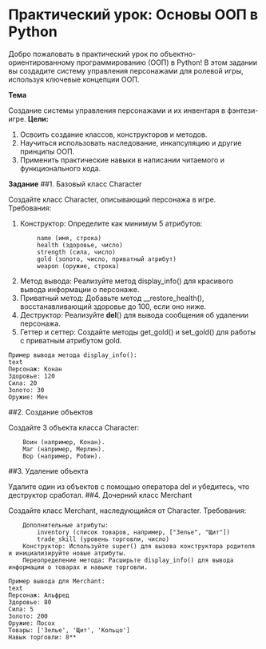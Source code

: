 # Практический урок: Основы ООП в Python
Добро пожаловать в практический урок по объектно-ориентированному программированию (ООП) в Python! В этом задании вы создадите систему управления персонажами для ролевой игры, используя ключевые концепции ООП.

**Тема**

Создание системы управления персонажами и их инвентаря в фэнтези-игре.
**Цели:**
   1. Освоить создание классов, конструкторов и методов.
   2. Научиться использовать наследование, инкапсуляцию и другие принципы ООП.
   3. Применить практические навыки в написании читаемого и функционального кода.

**Задание**
##1. Базовый класс Character

Создайте класс Character, описывающий персонажа в игре.
Требования:
1. Конструктор: Определите как минимум 5 атрибутов:
```
        name (имя, строка)
        health (здоровье, число)
        strength (сила, число)
        gold (золото, число, приватный атрибут)
        weapon (оружие, строка)
```
2. Метод вывода: Реализуйте метод display_info() для красивого вывода информации о персонаже.
3. Приватный метод: Добавьте метод __restore_health(), восстанавливающий здоровье до 100, если оно ниже.
4. Деструктор: Реализуйте __del__() для вывода сообщения об удалении персонажа.
5. Геттер и сеттер: Создайте методы get_gold() и set_gold() для работы с приватным атрибутом gold.
```
Пример вывода метода display_info():
text
Персонаж: Конан  
Здоровье: 120  
Сила: 20  
Золото: 30  
Оружие: Меч  
```
##2. Создание объектов

Создайте 3 объекта класса Character:
```
    Воин (например, Конан).
    Маг (например, Мерлин).
    Вор (например, Робин).
```
##3. Удаление объекта

Удалите один из объектов с помощью оператора del и убедитесь, что деструктор сработал.
##4. Дочерний класс Merchant

Создайте класс Merchant, наследующийся от Character.
Требования:
```
    Дополнительные атрибуты:
        inventory (список товаров, например, ["Зелье", "Щит"])
        trade_skill (уровень торговли, число)
    Конструктор: Используйте super() для вызова конструктора родителя и инициализируйте новые атрибуты.
    Переопределение метода: Расширьте display_info() для вывода информации о товарах и навыке торговли.
```
```
Пример вывода для Merchant:
text
Персонаж: Альфред  
Здоровье: 80  
Сила: 5  
Золото: 200  
Оружие: Посох  
Товары: ['Зелье', 'Щит', 'Кольцо']  
Навык торговли: 8**
```
